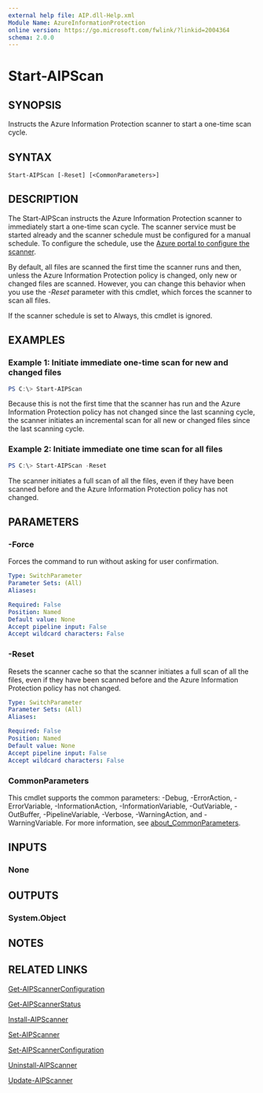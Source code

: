 ```yaml
---
external help file: AIP.dll-Help.xml
Module Name: AzureInformationProtection
online version: https://go.microsoft.com/fwlink/?linkid=2004364
schema: 2.0.0
---
```


# Start-AIPScan

## SYNOPSIS
Instructs the Azure Information Protection scanner to start a one-time scan cycle. 

## SYNTAX

```
Start-AIPScan [-Reset] [<CommonParameters>]
```

## DESCRIPTION
The Start-AIPScan instructs the Azure Information Protection scanner to immediately start a one-time scan cycle. The scanner service must be started already and the scanner schedule must be configured for a manual schedule. To configure the schedule, use the [Azure portal to configure the scanner](/azure/information-protection/deploy-aip-scanner).

By default, all files are scanned the first time the scanner runs and then, unless the Azure Information Protection policy is changed, only new or changed files are scanned. However, you can change this behavior when you use the *-Reset* parameter with this cmdlet, which forces the scanner to scan all files.
  
If the scanner schedule is set to Always, this cmdlet is ignored.

## EXAMPLES

### Example 1: Initiate immediate one-time scan for new and changed files
```powershell
PS C:\> Start-AIPScan
```

Because this is not the first time that the scanner has run and the Azure Information Protection policy has not changed since the last scanning cycle, the scanner initiates an incremental scan for all new or changed files since the last scanning cycle.

### Example 2: Initiate immediate one time scan for all files
```powershell
PS C:\> Start-AIPScan -Reset
```

The scanner initiates a full scan of all the files, even if they have been scanned before and the Azure Information Protection policy has not changed.

## PARAMETERS

### -Force
Forces the command to run without asking for user confirmation.

```yaml
Type: SwitchParameter
Parameter Sets: (All)
Aliases:

Required: False
Position: Named
Default value: None
Accept pipeline input: False
Accept wildcard characters: False
```
### -Reset
Resets the scanner cache so that the scanner initiates a full scan of all the files, even if they have been scanned before and the Azure Information Protection policy has not changed.

```yaml
Type: SwitchParameter
Parameter Sets: (All)
Aliases:

Required: False
Position: Named
Default value: None
Accept pipeline input: False
Accept wildcard characters: False
```

### CommonParameters
This cmdlet supports the common parameters: -Debug, -ErrorAction, -ErrorVariable, -InformationAction, -InformationVariable, -OutVariable, -OutBuffer, -PipelineVariable, -Verbose, -WarningAction, and -WarningVariable.
For more information, see [about_CommonParameters](/powershell/module/microsoft.powershell.core/about/about_commonparameters).

## INPUTS

### None


## OUTPUTS

### System.Object

## NOTES

## RELATED LINKS

[Get-AIPScannerConfiguration](./Get-AIPScannerConfiguration.md)

[Get-AIPScannerStatus](./Get-AIPScannerStatus.md)

[Install-AIPScanner](./Install-AIPScanner.md)

[Set-AIPScanner](./Set-AIPScanner.md)

[Set-AIPScannerConfiguration](./Set-AIPScannerConfiguration.md)

[Uninstall-AIPScanner](./Uninstall-AIPScanner.md)

[Update-AIPScanner](./Update-AIPScanner.md)